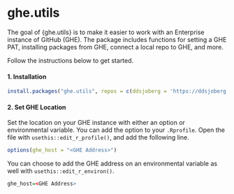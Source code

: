 
# ghe.utils

<!-- badges: start -->
<!-- badges: end -->

The goal of {ghe.utils} is to make it easier to work with an Enterprise instance of GitHub (GHE).
The package includes functions for setting a GHE PAT, installing packages from GHE, connect a local repo to GHE, and more.

Follow the instructions below to get started.

#### 1. Installation

```r
install.packages("ghe.utils", repos = c(ddsjoberg = 'https://ddsjoberg.r-universe.dev', getOption("repos")))
```

#### 2. Set GHE Location

Set the location on your GHE instance with either an option or environmental variable.
You can add the option to your `.Rprofile`.
Open the file with `usethis::edit_r_profile()`, and add the following line.

  ```r
  options(ghe_host = "<GHE Address>")
  ```

You can choose to add the GHE address on an environmental variable as well with `usethis::edit_r_environ()`.

  ```r
  ghe_host=<GHE Address>
  ```
